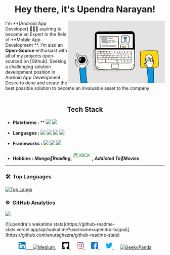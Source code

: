 <h1 align="center"> Hey there, it's Upendra Narayan!</h1>


<img align="right" width="306px" src="https://github.com/upendra-bajpai/upendra-bajpai/blob/master/dev.gif" />


I'm **[Android  App Developer] 👨🏻‍💻 aspiring to become an Expert in the field of **Mobile App Development **. I’m also an **Open-Source** enthusiast with all of my projects open-sourced on [Github]. Seeking a challenging solution
development position in Android App Development . Desire to dene and create the best possible
solution to become an invaluable asset to the company
<br/>
<br/>
<h2 align="center">Tech Stack</h2>

- **Plateforms :** ** <img src="https://img.shields.io/badge/AI,ML%20-%2314354C.svg?&style=for-the-badge&logo=tensorflow&logoColor=orange"/> <img src="https://www.gstatic.com/devrel-devsite/prod/v36e9b4a2fdc696650f09851e8c880b958655492821ded3455f80aaef87b6b52b/android/images/lockup.svg" width=70/>
- **Languages :** <img src="https://img.shields.io/badge/python%20-%2314354C.svg?&style=for-the-badge&logo=python&logoColor=white"/> 	<img src="https://img.shields.io/badge/dart-%230175C2.svg?&style=for-the-badge&logo=dart&logoColor=white"/> 	<img src="https://img.shields.io/badge/java-%23ED8B00.svg?&style=for-the-badge&logo=java&logoColor=white"/> 	<img src="https://img.shields.io/badge/Kotlin%20-%2300599C.svg?&style=for-the-badge&logo=kotlin%2B%2B&ogoColor=white"/>

- **Frameworks :** <img src="https://img.shields.io/badge/Flutter%20-%2302569B.svg?&style=for-the-badge&logo=Flutter&logoColor=white" />	<!-- <img src="https://img.shields.io/badge/django%20-%23092E20.svg?&style=for-the-badge&logo=django&logoColor=white"/> -->	<img src="https://img.shields.io/badge/Android%20-%23DD0031.svg?&style=for-the-badge&logo=android&logoColor=white"/>	<img src="https://img.shields.io/badge/Jekyll%20-%2320232a.svg?&style=for-the-badge&logo=jekyll&logoColor=%2361DAFB"/>
<!-- , <img src="https://www.vectorlogo.zone/logos/nestjs/nestjs-ar21.svg" width=80/> -->

<!-- - **Databses :** <img src="https://raw.githubusercontent.com/dev-akshat/archive/main/images/svgs/database/cloud_firestore.svg" width=100/>, <img src="https://raw.githubusercontent.com/dev-akshat/archive/main/images/svgs/database/postgresql.svg" width=80/>, <img src="https://raw.githubusercontent.com/dev-akshat/archive/main/images/svgs/database/oracle.svg" width=80/> -->

- **Hobbies :** **_Manga📜Reading_,<img src="https://raw.githubusercontent.com/dev-akshat/archive/main/images/svgs/mini/xbox.svg" width=60/>** **_, Addicted To👀Movies_**

<hr/>

 ### 🛠 &nbsp;Top Languages

[![Top Langs](https://github-readme-stats.vercel.app/api/top-langs/?username=upendra-bajpai&layout=compact&hide=Ruby)](https://github.com/anuraghazra/github-readme-stats)


### ⚙️ &nbsp;GitHub Analytics

<p align="left" markdown="1">
<a href="https://github.com/upendra-bajpai">
  <img height="180em" src="https://github-readme-stats.vercel.app/api?username=upendra-bajpai&show_icons=true&theme=algolia&include_all_commits=true&count_private=true"/>
  <!-- <img height="180em" src="https://github-readme-stats.vercel.app/api/wakatime/?username=upendra-bajpai&layout=compact&langs_count=8&theme=algolia"/> -->
</a>
</p>
[![upendra's wakatime stats](https://github-readme-stats.vercel.app/api/wakatime?username=upendra-bajpai)](https://github.com/anuraghazra/github-readme-stats)

<p align="center">

  <a href="https://www.linkedin.com/in/upendrabajpai/">
    <img  alt="Linkedin" width="22px" src="https://raw.githubusercontent.com/dev-akshat/archive/main/images/svgs/social_media/linkedin.svg"/>
  &nbsp&nbsp&nbsp&nbsp
   <a href="https://medium.com/@supernovaplazma">
    <img  alt="Medium" width="22px" src="https://medium.com/favicon.ico"/>
  </a> 
  &nbsp&nbsp&nbsp&nbsp
  <a href="https://github.com/upendra-bajpai">
    <img alt="GitHub" width="22px" target="_blank" src="https://raw.githubusercontent.com/dev-akshat/archive/main/images/svgs/social_media/github.svg"/>
  </a>
  &nbsp&nbsp&nbsp&nbsp
  <a href="https://www.instagram.com/bajpaiupendra">
    <img  alt="Instagram" width="22px" target="_blank" src="https://raw.githubusercontent.com/dev-akshat/archive/main/images/svgs/social_media/instagram.svg"/>
  </a>
  &nbsp&nbsp&nbsp&nbsp
  <a href="https://www.facebook.com/upendra.bajpai.90">
    <img alt="Facebook" width="22px" target="_blank" src="https://raw.githubusercontent.com/dev-akshat/archive/main/images/svgs/social_media/facebook.svg"/>
  </a>
  &nbsp&nbsp&nbsp&nbsp
  <a href="https://twitter.com/bajpaiupendra">
    <img alt="Twitter" width="22px" target="_blank" src="https://raw.githubusercontent.com/dev-akshat/archive/main/images/svgs/social_media/twitter.svg"/>
  </a>
 &nbsp&nbsp&nbsp&nbsp
  <a href="https://geekypanda.ml">
    <img alt="GeekyPanda" width="22px" target="_blank" src="https://github.com/upendra-bajpai/upendra-bajpai/blob/master/favicon.ico"/>
  </a>

</p>
